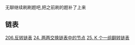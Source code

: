 无聊继续刷刷题吧,把之前刷的题补了上来


## 链表

[206.反转链表](https://leetcode-cn.com/problems/reverse-linked-list/)
[24. 两两交换链表中的节点](https://leetcode-cn.com/problems/swap-nodes-in-pairs/submissions/)
[25. K 个一组翻转链表](https://leetcode-cn.com/problems/reverse-nodes-in-k-group/submissions/)

